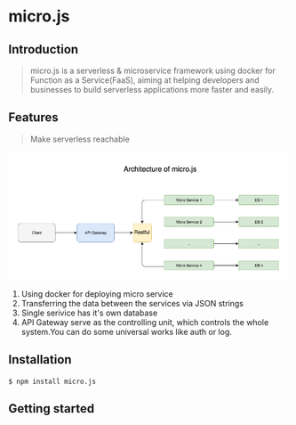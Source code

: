 # micro.js

## Introduction

> micro.js is a serverless & microservice framework using docker for Function as a Service(FaaS), aiming at helping developers and businesses to build serverless applications more faster and easily.

## Features

> Make serverless reachable 

![arch](https://github.com/Authing/micro.js/blob/master/assets/Architecture.png?raw=true)

1. Using docker for deploying micro service
2. Transferring the data between the services via JSON strings
3. Single serivice has it's own database
4. API Gateway serve as the controlling unit, which controls the whole system.You can do some universal works like auth or log.

## Installation

```
$ npm install micro.js
```

## Getting started

### 
